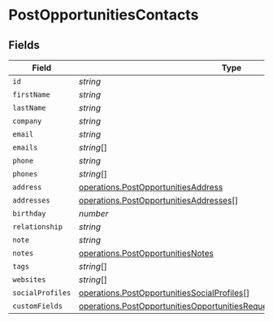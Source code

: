 # PostOpportunitiesContacts


## Fields

| Field                                                                                                                                                                | Type                                                                                                                                                                 | Required                                                                                                                                                             | Description                                                                                                                                                          |
| -------------------------------------------------------------------------------------------------------------------------------------------------------------------- | -------------------------------------------------------------------------------------------------------------------------------------------------------------------- | -------------------------------------------------------------------------------------------------------------------------------------------------------------------- | -------------------------------------------------------------------------------------------------------------------------------------------------------------------- |
| `id`                                                                                                                                                                 | *string*                                                                                                                                                             | :heavy_minus_sign:                                                                                                                                                   | N/A                                                                                                                                                                  |
| `firstName`                                                                                                                                                          | *string*                                                                                                                                                             | :heavy_minus_sign:                                                                                                                                                   | N/A                                                                                                                                                                  |
| `lastName`                                                                                                                                                           | *string*                                                                                                                                                             | :heavy_minus_sign:                                                                                                                                                   | N/A                                                                                                                                                                  |
| `company`                                                                                                                                                            | *string*                                                                                                                                                             | :heavy_minus_sign:                                                                                                                                                   | N/A                                                                                                                                                                  |
| `email`                                                                                                                                                              | *string*                                                                                                                                                             | :heavy_minus_sign:                                                                                                                                                   | N/A                                                                                                                                                                  |
| `emails`                                                                                                                                                             | *string*[]                                                                                                                                                           | :heavy_minus_sign:                                                                                                                                                   | N/A                                                                                                                                                                  |
| `phone`                                                                                                                                                              | *string*                                                                                                                                                             | :heavy_minus_sign:                                                                                                                                                   | N/A                                                                                                                                                                  |
| `phones`                                                                                                                                                             | *string*[]                                                                                                                                                           | :heavy_minus_sign:                                                                                                                                                   | N/A                                                                                                                                                                  |
| `address`                                                                                                                                                            | [operations.PostOpportunitiesAddress](../../models/operations/postopportunitiesaddress.md)                                                                           | :heavy_minus_sign:                                                                                                                                                   | N/A                                                                                                                                                                  |
| `addresses`                                                                                                                                                          | [operations.PostOpportunitiesAddresses](../../models/operations/postopportunitiesaddresses.md)[]                                                                     | :heavy_minus_sign:                                                                                                                                                   | N/A                                                                                                                                                                  |
| `birthday`                                                                                                                                                           | *number*                                                                                                                                                             | :heavy_minus_sign:                                                                                                                                                   | N/A                                                                                                                                                                  |
| `relationship`                                                                                                                                                       | *string*                                                                                                                                                             | :heavy_minus_sign:                                                                                                                                                   | N/A                                                                                                                                                                  |
| `note`                                                                                                                                                               | *string*                                                                                                                                                             | :heavy_minus_sign:                                                                                                                                                   | N/A                                                                                                                                                                  |
| `notes`                                                                                                                                                              | [operations.PostOpportunitiesNotes](../../models/operations/postopportunitiesnotes.md)                                                                               | :heavy_minus_sign:                                                                                                                                                   | N/A                                                                                                                                                                  |
| `tags`                                                                                                                                                               | *string*[]                                                                                                                                                           | :heavy_minus_sign:                                                                                                                                                   | N/A                                                                                                                                                                  |
| `websites`                                                                                                                                                           | *string*[]                                                                                                                                                           | :heavy_minus_sign:                                                                                                                                                   | N/A                                                                                                                                                                  |
| `socialProfiles`                                                                                                                                                     | [operations.PostOpportunitiesSocialProfiles](../../models/operations/postopportunitiessocialprofiles.md)[]                                                           | :heavy_minus_sign:                                                                                                                                                   | N/A                                                                                                                                                                  |
| `customFields`                                                                                                                                                       | [operations.PostOpportunitiesOpportunitiesRequestRequestBodyCustomFields](../../models/operations/postopportunitiesopportunitiesrequestrequestbodycustomfields.md)[] | :heavy_minus_sign:                                                                                                                                                   | N/A                                                                                                                                                                  |